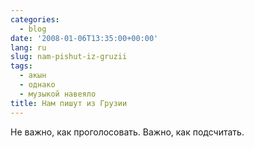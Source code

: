```yaml
---
categories:
  - blog
date: '2008-01-06T13:35:00+00:00'
lang: ru
slug: nam-pishut-iz-gruzii
tags:
  - акын
  - однако
  - музыкой навеяло
title: Нам пишут из Грузии
---
```




Не важно, как проголосовать. Важно, как подсчитать.